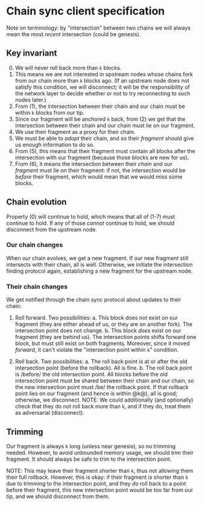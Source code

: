 # Chain sync client specification

Note on terminology: by "intersection" between two chains we will always mean
the most _recent_ intersection (could be genesis).

## Key invariant

0.  We will never roll back more than `k` blocks.
1.  This means we are not interested in upstream nodes whose chains fork from
    our chain more than `k` blocks ago.
    (If an upstream node does not satisfy this condition, we will disconnect;
    it will be the responsibility of the network layer to decide whether or not
    to try reconnecting to such nodes later.)
2.  From (1), the intersection between their chain and our chain must be within
    `k` blocks from our tip.
3.  Since our fragment will be anchored `k` back, from (2) we get that the
    intersection between their chain and our chain must lie on our fragment.   
4.  We use their fragment as a proxy for their chain.
5.  We must be able to _adopt_ their chain, and so their _fragment_ should give
    us enough information to do so.
6.  From (5), this means that their fragment must contain all blocks after the
    intersection with our fragment (because those blocks are new for us).
7.  From (6), it means the intersection between their _chain_ and our _fragment_
    must lie on their fragment: if not, the intersection would be _before_ their
    fragment, which would mean that we would miss some blocks.

## Chain evolution

Property (0) will continue to hold, which means that all of (1-7) must continue
to hold. If any of those _cannot_ continue to hold, we should disconnect from
the upstream node.

### Our chain changes

When _our_ chain evolves, we get a new fragment. If our new fragment still
intersects with their chain, all is well. Otherwise, we initiate the
intersection finding protocol again, establishing a new fragment for the
upstream node.

### Their chain changes

We get notified through the chain sync protocol about updates to their chain:

1. Roll forward. Two possibilities:
   a. This block does not exist on our fragment (they are either ahead of us,
      or they are on another fork). The intersection point does not change.
   b. This block _does_ exist on our fragment (they are behind us). The
      intersection points shifts forward one block, but must still exist on
      both fragments. Moreover, since it moved _forward_, it can't violate the
      "intersection point within `k`" condition.

2. Roll back. Two possibilities:
   a. The roll back point is at or after the old intersection point (before the
      rollback). All is fine.
   b. The roll back point is /before/ the old intersection point. All blocks
      before the old intersection point must be shared between their chain and
      our chain, so the new intersection point must /be/ the rollback point.
      If that rollback point lies on our fragment (and hence is within @k@),
      all is good; otherwise, we disconnect.
   NOTE: We could additionally (and optionally) check that they do not roll
   back more than `k`, and if they do, treat them as adversarial (disconnect).

## Trimming

Our fragment is always `k` long (unless near genesis), so no trimming needed.
However, to avoid unbounded memory usage, we should trim their fragment.
It should always be safe to trim to the intersection point.

NOTE: This may leave their fragment shorter than `k`, thus not allowing them
their full rollback. However, this is okay: if their fragment _is_ shorter than
`k` due to trimming to the intersection point, and they _do_ roll back to a
point before their fragment, this new intersection point would be too far from
our tip, and we should disconnect from them.
